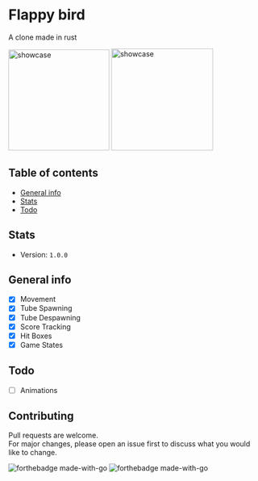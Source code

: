 # Flappy bird
A clone made in rust

<div>
  <img width="200", height:"200", src="https://i.imgur.com/UxoynYB.png", alt ="showcase"/>
  <img width="202", height:"200", src="https://i.imgur.com/nU7mxKx.png", alt ="showcase"/>
</div>

## Table of contents
* [General info](#general-info)
* [Stats](#stats)
* [Todo](#todo)

## Stats
- Version: `1.0.0`


## General info
- [x] Movement
- [X] Tube Spawning
- [X] Tube Despawning
- [X] Score Tracking 
- [X] Hit Boxes 
- [X] Game States

## Todo
- [ ] Animations

## Contributing
Pull requests are welcome. <br> 
For major changes, please open an issue first to discuss what you would like to change.

![forthebadge made-with-go](https://forthebadge.com/images/badges/made-with-rust.svg)
![forthebadge made-with-go](https://forthebadge.com/images/badges/not-a-bug-a-feature.svg)

